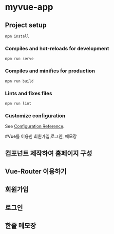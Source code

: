 # myvue-app

## Project setup
```
npm install
```

### Compiles and hot-reloads for development
```
npm run serve
```

### Compiles and minifies for production
```
npm run build
```

### Lints and fixes files
```
npm run lint
```

### Customize configuration
See [Configuration Reference](https://cli.vuejs.org/config/).

#Vue를 이용한 회원가입,로그인, 메모장
## 컴포넌트 제작하여 홈페이지 구성

## Vue-Router 이용하기

## 회원가입 

## 로그인

## 한줄 메모장
